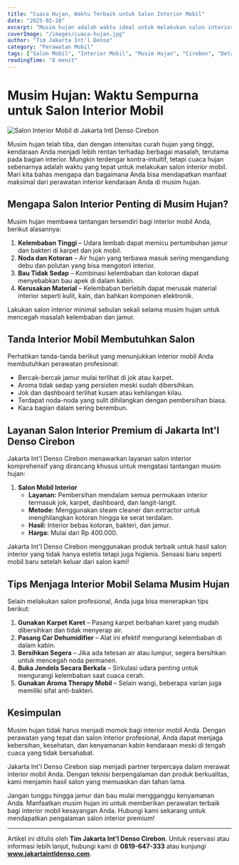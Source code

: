 ```yaml
---
title: "Cuaca Hujan, Waktu Terbaik untuk Salon Interior Mobil"
date: "2025-02-28"
excerpt: "Musim hujan adalah waktu ideal untuk melakukan salon interior mobil. Pahami mengapa perawatan interior mobil di musim hujan sangat penting dan bagaimana Jakarta Int'l Denso Cirebon dapat membantu Anda."
coverImage: "/images/cuaca-hujan.jpg"
author: "Tim Jakarta Int'l Denso"
category: "Perawatan Mobil"
tags: ["Salon Mobil", "Interior Mobil", "Musim Hujan", "Cirebon", "Detailing Mobil"]
readingTime: "8 menit"
---
```


# Musim Hujan: Waktu Sempurna untuk Salon Interior Mobil
![Salon Interior Mobil di Jakarta Intl Denso Cirebon](/images/Salon-mobil.jpeg)

Musim hujan telah tiba, dan dengan intensitas curah hujan yang tinggi, kendaraan Anda menjadi lebih rentan terhadap berbagai masalah, terutama pada bagian interior. Mungkin terdengar kontra-intuitif, tetapi cuaca hujan sebenarnya adalah waktu yang tepat untuk melakukan salon interior mobil. Mari kita bahas mengapa dan bagaimana Anda bisa mendapatkan manfaat maksimal dari perawatan interior kendaraan Anda di musim hujan.

## Mengapa Salon Interior Penting di Musim Hujan?

Musim hujan membawa tantangan tersendiri bagi interior mobil Anda, berikut alasannya:

1. **Kelembaban Tinggi** – Udara lembab dapat memicu pertumbuhan jamur dan bakteri di karpet dan jok mobil.
2. **Noda dan Kotoran** – Air hujan yang terbawa masuk sering mengandung debu dan polutan yang bisa mengotori interior.
3. **Bau Tidak Sedap** – Kombinasi kelembaban dan kotoran dapat menyebabkan bau apek di dalam kabin.
4. **Kerusakan Material** – Kelembaban berlebih dapat merusak material interior seperti kulit, kain, dan bahkan komponen elektronik.

<Tip>
Lakukan salon interior minimal sebulan sekali selama musim hujan untuk mencegah masalah kelembaban dan jamur.
</Tip>

## Tanda Interior Mobil Membutuhkan Salon

Perhatikan tanda-tanda berikut yang menunjukkan interior mobil Anda membutuhkan perawatan profesional:

- Bercak-bercak jamur mulai terlihat di jok atau karpet.
- Aroma tidak sedap yang persisten meski sudah dibersihkan.
- Jok dan dashboard terlihat kusam atau kehilangan kilau.
- Terdapat noda-noda yang sulit dihilangkan dengan pembersihan biasa.
- Kaca bagian dalam sering berembun.

## Layanan Salon Interior Premium di Jakarta Int'l Denso Cirebon

Jakarta Int'l Denso Cirebon menawarkan layanan salon interior komprehensif yang dirancang khusus untuk mengatasi tantangan musim hujan:

1. **Salon Mobil Interior**
   - **Layanan:** Pembersihan mendalam semua permukaan interior termasuk jok, karpet, dashboard, dan langit-langit.
   - **Metode:** Menggunakan steam cleaner dan extractor untuk menghilangkan kotoran hingga ke serat terdalam.
   - **Hasil:** Interior bebas kotoran, bakteri, dan jamur.
   - **Harga:** Mulai dari Rp 400.000.

<Highlight>
Jakarta Int'l Denso Cirebon menggunakan produk terbaik untuk hasil salon interior yang tidak hanya estetis tetapi juga higienis. Sensasi baru seperti mobil baru setelah keluar dari salon kami!
</Highlight>

## Tips Menjaga Interior Mobil Selama Musim Hujan

Selain melakukan salon profesional, Anda juga bisa menerapkan tips berikut:

1. **Gunakan Karpet Karet** – Pasang karpet berbahan karet yang mudah dibersihkan dan tidak menyerap air.
2. **Pasang Car Dehumidifier** – Alat ini efektif mengurangi kelembaban di dalam kabin.
3. **Bersihkan Segera** – Jika ada tetesan air atau lumpur, segera bersihkan untuk mencegah noda permanen.
4. **Buka Jendela Secara Berkala** – Sirkulasi udara penting untuk mengurangi kelembaban saat cuaca cerah.
5. **Gunakan Aroma Therapy Mobil** – Selain wangi, beberapa varian juga memiliki sifat anti-bakteri.

## Kesimpulan

Musim hujan tidak harus menjadi momok bagi interior mobil Anda. Dengan perawatan yang tepat dan salon interior profesional, Anda dapat menjaga kebersihan, kesehatan, dan kenyamanan kabin kendaraan meski di tengah cuaca yang tidak bersahabat.

Jakarta Int'l Denso Cirebon siap menjadi partner terpercaya dalam merawat interior mobil Anda. Dengan teknisi berpengalaman dan produk berkualitas, kami menjamin hasil salon yang memuaskan dan tahan lama.

Jangan tunggu hingga jamur dan bau mulai mengganggu kenyamanan Anda. Manfaatkan musim hujan ini untuk memberikan perawatan terbaik bagi interior mobil kesayangan Anda. Hubungi kami sekarang untuk mendapatkan pengalaman salon interior premium!

---

Artikel ini ditulis oleh **Tim Jakarta Int'l Denso Cirebon**. Untuk reservasi atau informasi lebih lanjut, hubungi kami di **0819-647-333** atau kunjungi **www.jakartaintldenso.com**.